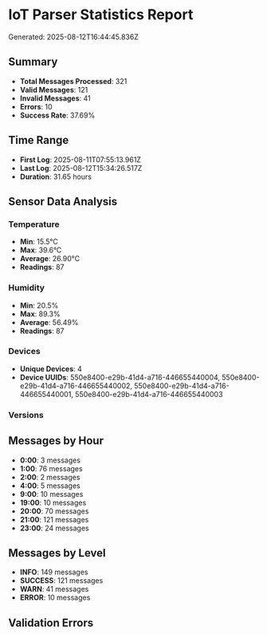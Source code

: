 
# IoT Parser Statistics Report
Generated: 2025-08-12T16:44:45.836Z

## Summary
- **Total Messages Processed**: 321
- **Valid Messages**: 121
- **Invalid Messages**: 41
- **Errors**: 10
- **Success Rate**: 37.69%

## Time Range
- **First Log**: 2025-08-11T07:55:13.961Z
- **Last Log**: 2025-08-12T15:34:26.517Z
- **Duration**: 31.65 hours

## Sensor Data Analysis
### Temperature
- **Min**: 15.5°C
- **Max**: 39.6°C
- **Average**: 26.90°C
- **Readings**: 87

### Humidity
- **Min**: 20.5%
- **Max**: 89.3%
- **Average**: 56.49%
- **Readings**: 87

### Devices
- **Unique Devices**: 4
- **Device UUIDs**: 550e8400-e29b-41d4-a716-446655440004, 550e8400-e29b-41d4-a716-446655440002, 550e8400-e29b-41d4-a716-446655440001, 550e8400-e29b-41d4-a716-446655440003

### Versions


## Messages by Hour
- **0:00**: 3 messages
- **1:00**: 76 messages
- **2:00**: 2 messages
- **4:00**: 5 messages
- **9:00**: 10 messages
- **19:00**: 10 messages
- **20:00**: 70 messages
- **21:00**: 121 messages
- **23:00**: 24 messages

## Messages by Level
- **INFO**: 149 messages
- **SUCCESS**: 121 messages
- **WARN**: 41 messages
- **ERROR**: 10 messages

## Validation Errors

